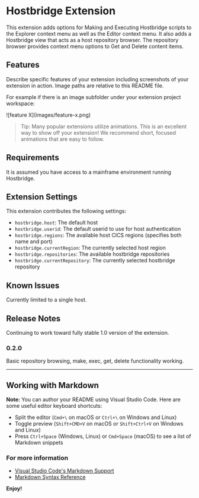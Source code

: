 # Hostbridge Extension

This extension adds options for Making and Executing Hostbridge scripts to the Explorer context menu as well as the Editor context menu.  It also adds a Hostbridge view that acts as a host repository browser.  The repository browser provides context menu options to Get and Delete content items.

## Features

Describe specific features of your extension including screenshots of your extension in action. Image paths are relative to this README file.

For example if there is an image subfolder under your extension project workspace:

\!\[feature X\]\(images/feature-x.png\)

> Tip: Many popular extensions utilize animations. This is an excellent way to show off your extension! We recommend short, focused animations that are easy to follow.

## Requirements

It is assumed you have access to a mainframe environment running Hostbridge.

## Extension Settings

This extension contributes the following settings:

* `hostbridge.host`: The default host
* `hostbridge.userid`: The default userid to use for host authentication
* `hostbridge.regions`: The available host CICS regions (specifies both name and port)
* `hostbridge.currentRegion`: The currently selected host region
* `hostbridge.repositories`: The available hostbridge repositories
* `hostbridge.currentRepository`: The currently selected hostbridge repository

## Known Issues

Currently limited to a single host.

## Release Notes

Continuing to work toward fully stable 1.0 version of the extension.

### 0.2.0

Basic repository browsing, make, exec, get, delete functionality working.



-----------------------------------------------------------------------------------------------------------

## Working with Markdown

**Note:** You can author your README using Visual Studio Code.  Here are some useful editor keyboard shortcuts:

* Split the editor (`Cmd+\` on macOS or `Ctrl+\` on Windows and Linux)
* Toggle preview (`Shift+CMD+V` on macOS or `Shift+Ctrl+V` on Windows and Linux)
* Press `Ctrl+Space` (Windows, Linux) or `Cmd+Space` (macOS) to see a list of Markdown snippets

### For more information

* [Visual Studio Code's Markdown Support](http://code.visualstudio.com/docs/languages/markdown)
* [Markdown Syntax Reference](https://help.github.com/articles/markdown-basics/)

**Enjoy!**
